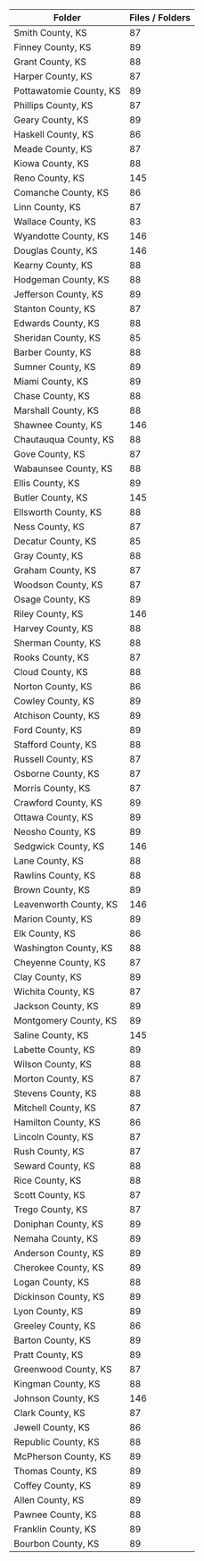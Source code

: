 | Folder                  |   Files / Folders |
|-------------------------|-------------------|
| Smith County, KS        |                87 |
| Finney County, KS       |                89 |
| Grant County, KS        |                88 |
| Harper County, KS       |                87 |
| Pottawatomie County, KS |                89 |
| Phillips County, KS     |                87 |
| Geary County, KS        |                89 |
| Haskell County, KS      |                86 |
| Meade County, KS        |                87 |
| Kiowa County, KS        |                88 |
| Reno County, KS         |               145 |
| Comanche County, KS     |                86 |
| Linn County, KS         |                87 |
| Wallace County, KS      |                83 |
| Wyandotte County, KS    |               146 |
| Douglas County, KS      |               146 |
| Kearny County, KS       |                88 |
| Hodgeman County, KS     |                88 |
| Jefferson County, KS    |                89 |
| Stanton County, KS      |                87 |
| Edwards County, KS      |                88 |
| Sheridan County, KS     |                85 |
| Barber County, KS       |                88 |
| Sumner County, KS       |                89 |
| Miami County, KS        |                89 |
| Chase County, KS        |                88 |
| Marshall County, KS     |                88 |
| Shawnee County, KS      |               146 |
| Chautauqua County, KS   |                88 |
| Gove County, KS         |                87 |
| Wabaunsee County, KS    |                88 |
| Ellis County, KS        |                89 |
| Butler County, KS       |               145 |
| Ellsworth County, KS    |                88 |
| Ness County, KS         |                87 |
| Decatur County, KS      |                85 |
| Gray County, KS         |                88 |
| Graham County, KS       |                87 |
| Woodson County, KS      |                87 |
| Osage County, KS        |                89 |
| Riley County, KS        |               146 |
| Harvey County, KS       |                88 |
| Sherman County, KS      |                88 |
| Rooks County, KS        |                87 |
| Cloud County, KS        |                88 |
| Norton County, KS       |                86 |
| Cowley County, KS       |                89 |
| Atchison County, KS     |                89 |
| Ford County, KS         |                89 |
| Stafford County, KS     |                88 |
| Russell County, KS      |                87 |
| Osborne County, KS      |                87 |
| Morris County, KS       |                87 |
| Crawford County, KS     |                89 |
| Ottawa County, KS       |                89 |
| Neosho County, KS       |                89 |
| Sedgwick County, KS     |               146 |
| Lane County, KS         |                88 |
| Rawlins County, KS      |                88 |
| Brown County, KS        |                89 |
| Leavenworth County, KS  |               146 |
| Marion County, KS       |                89 |
| Elk County, KS          |                86 |
| Washington County, KS   |                88 |
| Cheyenne County, KS     |                87 |
| Clay County, KS         |                89 |
| Wichita County, KS      |                87 |
| Jackson County, KS      |                89 |
| Montgomery County, KS   |                89 |
| Saline County, KS       |               145 |
| Labette County, KS      |                89 |
| Wilson County, KS       |                88 |
| Morton County, KS       |                87 |
| Stevens County, KS      |                88 |
| Mitchell County, KS     |                87 |
| Hamilton County, KS     |                86 |
| Lincoln County, KS      |                87 |
| Rush County, KS         |                87 |
| Seward County, KS       |                88 |
| Rice County, KS         |                88 |
| Scott County, KS        |                87 |
| Trego County, KS        |                87 |
| Doniphan County, KS     |                89 |
| Nemaha County, KS       |                89 |
| Anderson County, KS     |                89 |
| Cherokee County, KS     |                89 |
| Logan County, KS        |                88 |
| Dickinson County, KS    |                89 |
| Lyon County, KS         |                89 |
| Greeley County, KS      |                86 |
| Barton County, KS       |                89 |
| Pratt County, KS        |                89 |
| Greenwood County, KS    |                87 |
| Kingman County, KS      |                88 |
| Johnson County, KS      |               146 |
| Clark County, KS        |                87 |
| Jewell County, KS       |                86 |
| Republic County, KS     |                88 |
| McPherson County, KS    |                89 |
| Thomas County, KS       |                89 |
| Coffey County, KS       |                89 |
| Allen County, KS        |                89 |
| Pawnee County, KS       |                88 |
| Franklin County, KS     |                89 |
| Bourbon County, KS      |                89 |